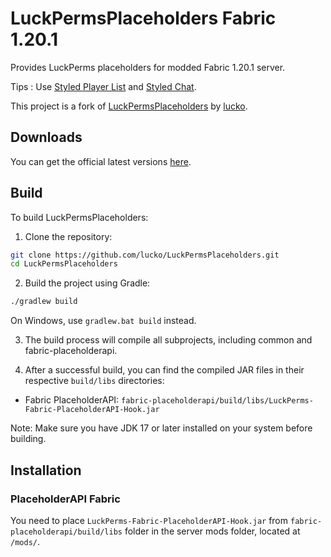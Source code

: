 # LuckPermsPlaceholders Fabric 1.20.1
Provides LuckPerms placeholders for modded Fabric 1.20.1 server.

Tips : Use [Styled Player List](https://modrinth.com/mod/styledplayerlist) and [Styled Chat](https://modrinth.com/mod/styled-chat).

This project is a fork of [LuckPermsPlaceholders](https://github.com/LuckPerms/placeholders) by [lucko](https://github.com/lucko).

## Downloads
You can get the official latest versions [here](https://ci.lucko.me/job/LuckPermsPlaceholders/).

## Build

To build LuckPermsPlaceholders:

1. Clone the repository:
```BASH
git clone https://github.com/lucko/LuckPermsPlaceholders.git
cd LuckPermsPlaceholders
```

2. Build the project using Gradle:
```BASH
./gradlew build
```

On Windows, use `gradlew.bat build` instead.

3. The build process will compile all subprojects, including common and fabric-placeholderapi.

4. After a successful build, you can find the compiled JAR files in their respective `build/libs` directories:
- Fabric PlaceholderAPI: `fabric-placeholderapi/build/libs/LuckPerms-Fabric-PlaceholderAPI-Hook.jar`

Note: Make sure you have JDK 17 or later installed on your system before building.

## Installation

### PlaceholderAPI Fabric
You need to place `LuckPerms-Fabric-PlaceholderAPI-Hook.jar` from `fabric-placeholderapi/build/libs` folder in the server mods folder, located at `/mods/`.

